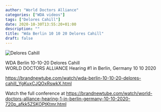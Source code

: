 ```yaml
---
author: "World Doctors Alliance"
categories: ["WDA videos"]
tags: ["Delores Cahill"]
date: 2020-10-30T13:55:20+01:00
description: ""
title: "Wda Berlin 10 10 20 Delores Cahill"
draft: false
---
```


![Delores Cahill](/img/main/DocsSpeakOutDeloresCahill.jpg)

WDA Berlin 10-10-20 Delores Cahill  
⁣WORLD DOCTORS ALLIANCE Hearing #1 in Berlin, Germany 10 10 2020 ⁣ 

https://brandnewtube.com/watch/wda-berlin-10-10-20-delores-cahill_YgKuxCJQOxRswkX.html  

Watch the full conference at  ⁣https://brandnewtube.com/watch/world-doctors-alliance-hearing-1-in-berlin-germany-10-10-2020-720p_afkk5ZSKOPtKtmr.html    ⁣

